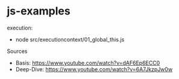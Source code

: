 # js-examples

execution:
* node src/executioncontext/01_global_this.js

Sources
* Basis: https://www.youtube.com/watch?v=dAF6Ep6ECC0
* Deep-Dive: https://www.youtube.com/watch?v=6A7JkzpJw0w
